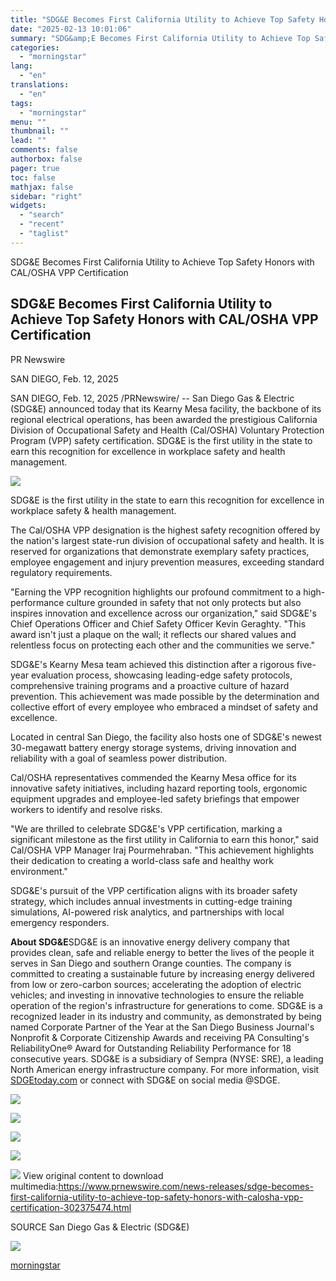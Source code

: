 ```yaml
---
title: "SDG&E Becomes First California Utility to Achieve Top Safety Honors with CAL/OSHA VPP Certification"
date: "2025-02-13 10:01:06"
summary: "SDG&amp;E Becomes First California Utility to Achieve Top Safety Honors with CAL/OSHA VPP Certification SDG&amp;E Becomes First California Utility to Achieve Top Safety Honors with CAL/OSHA VPP Certification PR Newswire SAN DIEGO, Feb. 12, 2025 SAN DIEGO, Feb. 12, 2025 /PRNewswire/ -- San Diego Gas &amp; Electric (SDG&amp;E) announced today..."
categories:
  - "morningstar"
lang:
  - "en"
translations:
  - "en"
tags:
  - "morningstar"
menu: ""
thumbnail: ""
lead: ""
comments: false
authorbox: false
pager: true
toc: false
mathjax: false
sidebar: "right"
widgets:
  - "search"
  - "recent"
  - "taglist"
---
```


SDG&E Becomes First California Utility to Achieve Top Safety Honors with CAL/OSHA VPP Certification

SDG&E Becomes First California Utility to Achieve Top Safety Honors with CAL/OSHA VPP Certification
---------------------------------------------------------------------------------------------------

PR Newswire

SAN DIEGO, Feb. 12, 2025


SAN DIEGO, Feb. 12, 2025 /PRNewswire/ -- San Diego Gas & Electric (SDG&E) announced today that its Kearny Mesa facility, the backbone of its regional electrical operations, has been awarded the prestigious California Division of Occupational Safety and Health (Cal/OSHA) Voluntary Protection Program (VPP) safety certification. SDG&E is the first utility in the state to earn this recognition for excellence in workplace safety and health management.

[![](https://mma.prnewswire.com/media/2619334/250128_Kearny_Mesa_VPP_Event_San_Diego_Gas_and_Electric_1.jpg)](https://mma.prnewswire.com/media/2619334/250128_Kearny_Mesa_VPP_Event_San_Diego_Gas_and_Electric_1.html)


SDG&E is the first utility in the state to earn this recognition for excellence in workplace safety & health management.

The Cal/OSHA VPP designation is the highest safety recognition offered by the nation's largest state-run division of occupational safety and health. It is reserved for organizations that demonstrate exemplary safety practices, employee engagement and injury prevention measures, exceeding standard regulatory requirements.

"Earning the VPP recognition highlights our profound commitment to a high-performance culture grounded in safety that not only protects but also inspires innovation and excellence across our organization," said SDG&E's Chief Operations Officer and Chief Safety Officer Kevin Geraghty. "This award isn't just a plaque on the wall; it reflects our shared values and relentless focus on protecting each other and the communities we serve."

SDG&E's Kearny Mesa team achieved this distinction after a rigorous five-year evaluation process, showcasing leading-edge safety protocols, comprehensive training programs and a proactive culture of hazard prevention. This achievement was made possible by the determination and collective effort of every employee who embraced a mindset of safety and excellence.

Located in central San Diego, the facility also hosts one of SDG&E's newest 30-megawatt battery energy storage systems, driving innovation and reliability with a goal of seamless power distribution.

Cal/OSHA representatives commended the Kearny Mesa office for its innovative safety initiatives, including hazard reporting tools, ergonomic equipment upgrades and employee-led safety briefings that empower workers to identify and resolve risks.

"We are thrilled to celebrate SDG&E's VPP certification, marking a significant milestone as the first utility in California to earn this honor," said Cal/OSHA VPP Manager Iraj Pourmehraban. "This achievement highlights their dedication to creating a world-class safe and healthy work environment."

SDG&E's pursuit of the VPP certification aligns with its broader safety strategy, which includes annual investments in cutting-edge training simulations, AI-powered risk analytics, and partnerships with local emergency responders.

**About SDG&E**SDG&E is an innovative energy delivery company that provides clean, safe and reliable energy to better the lives of the people it serves in San Diego and southern Orange counties. The company is committed to creating a sustainable future by increasing energy delivered from low or zero-carbon sources; accelerating the adoption of electric vehicles; and investing in innovative technologies to ensure the reliable operation of the region's infrastructure for generations to come. SDG&E is a recognized leader in its industry and community, as demonstrated by being named Corporate Partner of the Year at the San Diego Business Journal's Nonprofit & Corporate Citizenship Awards and receiving PA Consulting's ReliabilityOne® Award for Outstanding Reliability Performance for 18 consecutive years. SDG&E is a subsidiary of Sempra (NYSE: SRE), a leading North American energy infrastructure company. For more information, visit [SDGEtoday.com](https://c212.net/c/link/?t=0&l=en&o=4361902-1&h=575281012&u=https%3A%2F%2Fwww.sdgetoday.com%2F&a=SDGEtoday.com) or connect with SDG&E on social media @SDGE.

[![](https://mma.prnewswire.com/media/2619336/240215_Covered_Conductor_Campo_San_Diego_Gas_and_Electric.jpg)](https://mma.prnewswire.com/media/2619336/240215_Covered_Conductor_Campo_San_Diego_Gas_and_Electric.html)

[![](https://mma.prnewswire.com/media/2619333/250128_Kearny_Mesa_VPP_Event_San_Diego_Gas_and_Electric_2.jpg)](https://mma.prnewswire.com/media/2619333/250128_Kearny_Mesa_VPP_Event_San_Diego_Gas_and_Electric_2.html)

[![](https://mma.prnewswire.com/media/2619335/250128_Kearny_Mesa_VPP_Event_San_Diego_Gas_and_Electric_3.jpg)](https://mma.prnewswire.com/media/2619335/250128_Kearny_Mesa_VPP_Event_San_Diego_Gas_and_Electric_3.html)

[![](https://mma.prnewswire.com/media/2010105/SDGE__Logo_v1.jpg)](https://mma.prnewswire.com/media/2010105/SDGE__Logo_v1.html)

 ![](https://c212.net/c/img/favicon.png?sn=LA18574&sd=2025-02-12) View original content to download multimedia:<https://www.prnewswire.com/news-releases/sdge-becomes-first-california-utility-to-achieve-top-safety-honors-with-calosha-vpp-certification-302375474.html>

SOURCE San Diego Gas & Electric (SDG&E)


 ![](https://rt.prnewswire.com/rt.gif?NewsItemId=LA18574&Transmission_Id=202502122049PR_NEWS_USPR_____LA18574&DateId=20250212)

[morningstar](https://www.morningstar.com/news/pr-newswire/20250212la18574/sdge-becomes-first-california-utility-to-achieve-top-safety-honors-with-calosha-vpp-certification)
